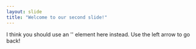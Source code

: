 ```yaml
---
layout: slide
title: "Welcome to our second slide!"
---
```

I think you should use an '<addr>' element here instead.
Use the left arrow to go back!
